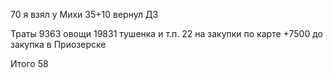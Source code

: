 70 я взял у Михи
35+10 вернул  ДЗ 

Траты 
9363 овощи
19831 тушенка и т.п.
22 на закупки по карте
+7500 до закупка в Приозерске 

Итого 58